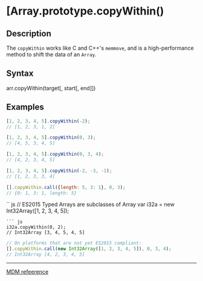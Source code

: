 # [Array.prototype.copyWithin()
## Description
The `copyWithin` works like C and C++'s `memmove`, and is a high-performance method to shift the data of an `Array`. 
## Syntax
arr.copyWithin(target[, start[, end]])
## Examples
``` js
[1, 2, 3, 4, 5].copyWithin(-2);
// [1, 2, 3, 1, 2]
```
``` js
[1, 2, 3, 4, 5].copyWithin(0, 3);
// [4, 5, 3, 4, 5]
```
``` js
[1, 2, 3, 4, 5].copyWithin(0, 3, 4);
// [4, 2, 3, 4, 5]
```
``` js
[1, 2, 3, 4, 5].copyWithin(-2, -3, -1);
// [1, 2, 3, 3, 4]
```
``` js
[].copyWithin.call({length: 5, 3: 1}, 0, 3);
// {0: 1, 3: 1, length: 5}
```
`` js
// ES2015 Typed Arrays are subclasses of Array
var i32a = new Int32Array([1, 2, 3, 4, 5]);
```
``` js 
i32a.copyWithin(0, 2);
// Int32Array [3, 4, 5, 4, 5]
```
``` js
// On platforms that are not yet ES2015 compliant: 
[].copyWithin.call(new Int32Array([1, 2, 3, 4, 5]), 0, 3, 4);
// Int32Array [4, 2, 3, 4, 5]
```
---
[MDM refeerence](https://developer.mozilla.org/en-US/docs/Web/JavaScript/Reference/Global_Objects/Array/copyWithin)
